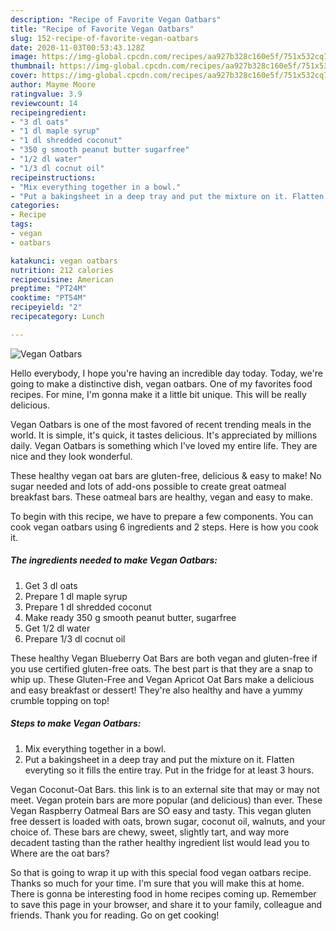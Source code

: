 ```yaml
---
description: "Recipe of Favorite Vegan Oatbars"
title: "Recipe of Favorite Vegan Oatbars"
slug: 152-recipe-of-favorite-vegan-oatbars
date: 2020-11-03T00:53:43.128Z
image: https://img-global.cpcdn.com/recipes/aa927b328c160e5f/751x532cq70/vegan-oatbars-recipe-main-photo.jpg
thumbnail: https://img-global.cpcdn.com/recipes/aa927b328c160e5f/751x532cq70/vegan-oatbars-recipe-main-photo.jpg
cover: https://img-global.cpcdn.com/recipes/aa927b328c160e5f/751x532cq70/vegan-oatbars-recipe-main-photo.jpg
author: Mayme Moore
ratingvalue: 3.9
reviewcount: 14
recipeingredient:
- "3 dl oats"
- "1 dl maple syrup"
- "1 dl shredded coconut"
- "350 g smooth peanut butter sugarfree"
- "1/2 dl water"
- "1/3 dl cocnut oil"
recipeinstructions:
- "Mix everything together in a bowl."
- "Put a bakingsheet in a deep tray and put the mixture on it. Flatten everyting so it fills the entire tray. Put in the fridge for at least 3 hours."
categories:
- Recipe
tags:
- vegan
- oatbars

katakunci: vegan oatbars 
nutrition: 212 calories
recipecuisine: American
preptime: "PT24M"
cooktime: "PT54M"
recipeyield: "2"
recipecategory: Lunch

---
```



![Vegan Oatbars](https://img-global.cpcdn.com/recipes/aa927b328c160e5f/751x532cq70/vegan-oatbars-recipe-main-photo.jpg)

Hello everybody, I hope you're having an incredible day today. Today, we're going to make a distinctive dish, vegan oatbars. One of my favorites food recipes. For mine, I'm gonna make it a little bit unique. This will be really delicious.

Vegan Oatbars is one of the most favored of recent trending meals in the world. It is simple, it's quick, it tastes delicious. It's appreciated by millions daily. Vegan Oatbars is something which I've loved my entire life. They are nice and they look wonderful.

These healthy vegan oat bars are gluten-free, delicious &amp; easy to make! No sugar needed and lots of add-ons possible to create great oatmeal breakfast bars. These oatmeal bars are healthy, vegan and easy to make.


To begin with this recipe, we have to prepare a few components. You can cook vegan oatbars using 6 ingredients and 2 steps. Here is how you cook it.

<!--inarticleads1-->

##### The ingredients needed to make Vegan Oatbars:

1. Get 3 dl oats
1. Prepare 1 dl maple syrup
1. Prepare 1 dl shredded coconut
1. Make ready 350 g smooth peanut butter, sugarfree
1. Get 1/2 dl water
1. Prepare 1/3 dl cocnut oil


These healthy Vegan Blueberry Oat Bars are both vegan and gluten-free if you use certified gluten-free oats. The best part is that they are a snap to whip up. These Gluten-Free and Vegan Apricot Oat Bars make a delicious and easy breakfast or dessert! They&#39;re also healthy and have a yummy crumble topping on top! 

<!--inarticleads2-->

##### Steps to make Vegan Oatbars:

1. Mix everything together in a bowl.
1. Put a bakingsheet in a deep tray and put the mixture on it. Flatten everyting so it fills the entire tray. Put in the fridge for at least 3 hours.


Vegan Coconut-Oat Bars. this link is to an external site that may or may not meet. Vegan protein bars are more popular (and delicious) than ever. These Vegan Raspberry Oatmeal Bars are SO easy and tasty. This vegan gluten free dessert is loaded with oats, brown sugar, coconut oil, walnuts, and your choice of. These bars are chewy, sweet, slightly tart, and way more decadent tasting than the rather healthy ingredient list would lead you to Where are the oat bars? 

So that is going to wrap it up with this special food vegan oatbars recipe. Thanks so much for your time. I'm sure that you will make this at home. There is gonna be interesting food in home recipes coming up. Remember to save this page in your browser, and share it to your family, colleague and friends. Thank you for reading. Go on get cooking!
